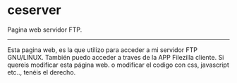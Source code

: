 # ceserver

Pagina web servidor FTP.
<hr>  </hr>

Esta pagina web, es la que utilizo para acceder a mi servidor FTP GNU/LINUX. También puedo acceder a traves de la APP Filezilla cliente.
Si quereis modificar esta página web. o modificar el codigo con css, javascript etc.., tenéis el derecho. 
